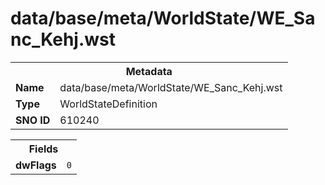 <h1>data/base/meta/WorldState/WE_Sanc_Kehj.wst</h1><table><tr><th colspan="100%">Metadata</th></tr><tr><td><b>Name</b></td><td>data/base/meta/WorldState/WE_Sanc_Kehj.wst</td></tr><tr><td><b>Type</b></td><td>WorldStateDefinition</td></tr><tr><td><b>SNO ID</b></td><td>610240</td></tr></table>

<table><tr><th colspan="100%">Fields</th></tr><tr><td><b>dwFlags</b></td><td><code>0</code></td></tr></table>

